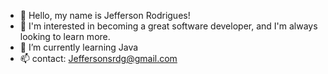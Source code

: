- 👋 Hello, my name is Jefferson Rodrigues!
- 👀 I'm interested in becoming a great software developer, and I'm always looking to learn more.
- 🌱 I’m currently learning Java
- 📫 contact: Jeffersonsrdg@gmail.com
